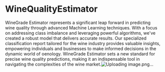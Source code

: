 # WineQualityEstimator

WineGrade Estimator represents a significant leap forward in predicting wine quality through advanced Machine Learning techniques. With a focus on addressing class imbalance and leveraging powerful algorithms, we've created a robust model that delivers accurate results. Our specialized classification report tailored for the wine industry provides valuable insights, empowering individuals and businesses to make informed decisions in the dynamic world of oenology. WineGrade Estimator sets a new standard for precise wine quality predictions, making it an indispensable tool in navigating the complexities of the wine market.![Uploading image.png…]()
